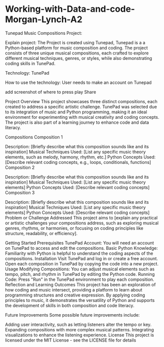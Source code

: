# Working-with-Data-and-code-Morgan-Lynch-A2

Tunepad Music Compositions Project:

Explain project:
The Project is created using Tunepad, Tunepad is a a Python-based platform for music composition and coding. The project consists of three unique musical compositions, each crafted to explore different musical techniques, genres, or styles, while also demonstrating coding skills in TunePad.


Technology:
TunePad

How to use the technology:
User needs to make an account on Tunepad 


add screenshot of where to press play 
Share


Project Overview
This project showcases three distinct compositions, each created to address a specific artistic challenge. TunePad was selected due to its integration of music and Python programming, making it an ideal environment for experimenting with musical creativity and coding concepts. The project is also part of a learning journey to enhance code and data literacy.

Compositions
Composition 1

Description: [Briefly describe what this composition sounds like and its inspiration]
Musical Techniques Used: [List any specific music theory elements, such as melody, harmony, rhythm, etc.]
Python Concepts Used: [Describe relevant coding concepts, e.g., loops, conditionals, functions]
Composition 2

Description: [Briefly describe what this composition sounds like and its inspiration]
Musical Techniques Used: [List any specific music theory elements]
Python Concepts Used: [Describe relevant coding concepts]
Composition 3

Description: [Briefly describe what this composition sounds like and its inspiration]
Musical Techniques Used: [List any specific music theory elements]
Python Concepts Used: [Describe relevant coding concepts]
Problem or Challenge Addressed
This project aims to [explain any practical or artistic challenges your compositions address, such as exploring musical genres, rhythms, or harmonies, or focusing on coding principles like structure, readability, or efficiency].

Getting Started
Prerequisites
TunePad Account: You will need an account on TunePad to access and edit the compositions.
Basic Python Knowledge: Familiarity with Python is helpful to understand the coding aspects of the compositions.
Installation
Visit TunePad and log in or create a free account.
Open each composition in TunePad by copying the code into a new project.
Usage
Modifying Compositions: You can adjust musical elements such as tempo, pitch, and rhythm in TunePad by editing the Python code.
Running Code: Press "Run" in the TunePad environment to play each composition.
Reflection and Learning Outcomes
This project has been an exploration of how coding and music intersect, providing a platform to learn about programming structures and creative expression. By applying coding principles to music, it demonstrates the versatility of Python and supports the development of skills in both composition and code literacy.

Future Improvements
Some possible future improvements include:

Adding user interactivity, such as letting listeners alter the tempo or key.
Expanding compositions with more complex musical patterns.
Integrating visualizations to enhance the listening experience.
License
This project is licensed under the MIT License - see the LICENSE file for details
